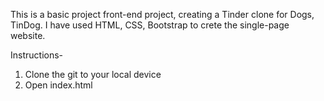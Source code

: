 This is a basic project front-end project, creating a Tinder clone for Dogs, TinDog.
I have used HTML, CSS, Bootstrap to crete the single-page website.

Instructions-
1. Clone the git to your local device
2. Open index.html 
